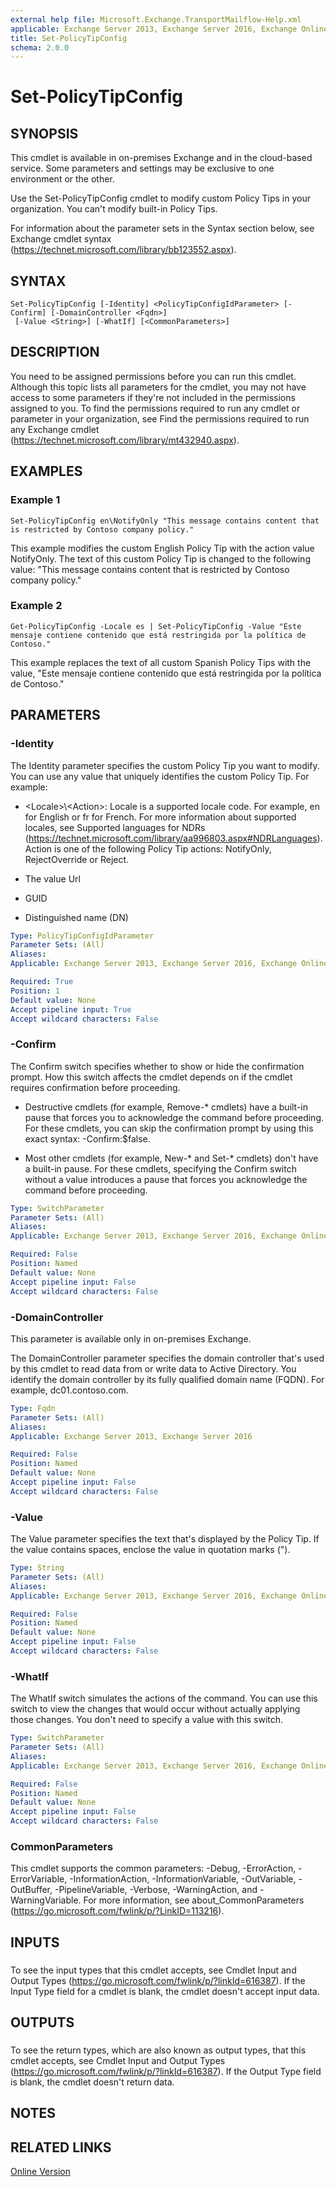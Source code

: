 ```yaml
---
external help file: Microsoft.Exchange.TransportMailflow-Help.xml
applicable: Exchange Server 2013, Exchange Server 2016, Exchange Online
title: Set-PolicyTipConfig
schema: 2.0.0
---
```


# Set-PolicyTipConfig

## SYNOPSIS
This cmdlet is available in on-premises Exchange and in the cloud-based service. Some parameters and settings may be exclusive to one environment or the other.

Use the Set-PolicyTipConfig cmdlet to modify custom Policy Tips in your organization. You can't modify built-in Policy Tips.

For information about the parameter sets in the Syntax section below, see Exchange cmdlet syntax (https://technet.microsoft.com/library/bb123552.aspx).

## SYNTAX

```
Set-PolicyTipConfig [-Identity] <PolicyTipConfigIdParameter> [-Confirm] [-DomainController <Fqdn>]
 [-Value <String>] [-WhatIf] [<CommonParameters>]
```

## DESCRIPTION
You need to be assigned permissions before you can run this cmdlet. Although this topic lists all parameters for the cmdlet, you may not have access to some parameters if they're not included in the permissions assigned to you. To find the permissions required to run any cmdlet or parameter in your organization, see Find the permissions required to run any Exchange cmdlet (https://technet.microsoft.com/library/mt432940.aspx).

## EXAMPLES

### Example 1
```
Set-PolicyTipConfig en\NotifyOnly "This message contains content that is restricted by Contoso company policy."
```

This example modifies the custom English Policy Tip with the action value NotifyOnly. The text of this custom Policy Tip is changed to the following value: "This message contains content that is restricted by Contoso company policy."

### Example 2
```
Get-PolicyTipConfig -Locale es | Set-PolicyTipConfig -Value "Este mensaje contiene contenido que está restringida por la política de Contoso."
```

This example replaces the text of all custom Spanish Policy Tips with the value, "Este mensaje contiene contenido que está restringida por la política de Contoso."

## PARAMETERS

### -Identity
The Identity parameter specifies the custom Policy Tip you want to modify. You can use any value that uniquely identifies the custom Policy Tip. For example:

- \<Locale\>\\\<Action\>: Locale is a supported locale code. For example, en for English or fr for French. For more information about supported locales, see Supported languages for NDRs (https://technet.microsoft.com/library/aa996803.aspx#NDRLanguages). Action is one of the following Policy Tip actions: NotifyOnly, RejectOverride or Reject.

- The value Url

- GUID

- Distinguished name (DN)

```yaml
Type: PolicyTipConfigIdParameter
Parameter Sets: (All)
Aliases:
Applicable: Exchange Server 2013, Exchange Server 2016, Exchange Online

Required: True
Position: 1
Default value: None
Accept pipeline input: True
Accept wildcard characters: False
```

### -Confirm
The Confirm switch specifies whether to show or hide the confirmation prompt. How this switch affects the cmdlet depends on if the cmdlet requires confirmation before proceeding.

- Destructive cmdlets (for example, Remove-\* cmdlets) have a built-in pause that forces you to acknowledge the command before proceeding. For these cmdlets, you can skip the confirmation prompt by using this exact syntax: -Confirm:$false.

- Most other cmdlets (for example, New-\* and Set-\* cmdlets) don't have a built-in pause. For these cmdlets, specifying the Confirm switch without a value introduces a pause that forces you acknowledge the command before proceeding.

```yaml
Type: SwitchParameter
Parameter Sets: (All)
Aliases:
Applicable: Exchange Server 2013, Exchange Server 2016, Exchange Online

Required: False
Position: Named
Default value: None
Accept pipeline input: False
Accept wildcard characters: False
```

### -DomainController
This parameter is available only in on-premises Exchange.

The DomainController parameter specifies the domain controller that's used by this cmdlet to read data from or write data to Active Directory. You identify the domain controller by its fully qualified domain name (FQDN). For example, dc01.contoso.com.

```yaml
Type: Fqdn
Parameter Sets: (All)
Aliases:
Applicable: Exchange Server 2013, Exchange Server 2016

Required: False
Position: Named
Default value: None
Accept pipeline input: False
Accept wildcard characters: False
```

### -Value
The Value parameter specifies the text that's displayed by the Policy Tip. If the value contains spaces, enclose the value in quotation marks (").

```yaml
Type: String
Parameter Sets: (All)
Aliases:
Applicable: Exchange Server 2013, Exchange Server 2016, Exchange Online

Required: False
Position: Named
Default value: None
Accept pipeline input: False
Accept wildcard characters: False
```

### -WhatIf
The WhatIf switch simulates the actions of the command. You can use this switch to view the changes that would occur without actually applying those changes. You don't need to specify a value with this switch.

```yaml
Type: SwitchParameter
Parameter Sets: (All)
Aliases:
Applicable: Exchange Server 2013, Exchange Server 2016, Exchange Online

Required: False
Position: Named
Default value: None
Accept pipeline input: False
Accept wildcard characters: False
```

### CommonParameters
This cmdlet supports the common parameters: -Debug, -ErrorAction, -ErrorVariable, -InformationAction, -InformationVariable, -OutVariable, -OutBuffer, -PipelineVariable, -Verbose, -WarningAction, and -WarningVariable. For more information, see about_CommonParameters (https://go.microsoft.com/fwlink/p/?LinkID=113216).

## INPUTS

###  
To see the input types that this cmdlet accepts, see Cmdlet Input and Output Types (https://go.microsoft.com/fwlink/p/?linkId=616387). If the Input Type field for a cmdlet is blank, the cmdlet doesn't accept input data.

## OUTPUTS

###  
To see the return types, which are also known as output types, that this cmdlet accepts, see Cmdlet Input and Output Types (https://go.microsoft.com/fwlink/p/?linkId=616387). If the Output Type field is blank, the cmdlet doesn't return data.

## NOTES

## RELATED LINKS

[Online Version](https://technet.microsoft.com/library/1c643de6-e485-4f42-a202-40960764faeb.aspx)
